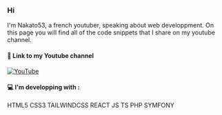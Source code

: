 ### Hi
I'm Nakato53, a french youtuber, speaking about web developpment. On this page you will find all of the code snippets that I share on my youtube channel.

#### 🔗 Link to my Youtube channel
[![YouTube](https://github.com/alxrm/youtube-play-icon/blob/master/art/play.gif?raw=true)]([https://www.youtube.com/@AsmrProg](https://www.youtube.com/@nakato53))

#### 💻 I'm developping with :
HTML5 CSS3 TAILWINDCSS REACT JS TS PHP SYMFONY

